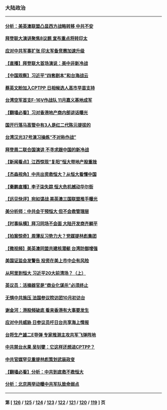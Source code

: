 ### 大陆政治
---
#### [分析：美英澳联盟凸显西方战略转移 中共不安](../../pages/ncid277/n13250497.md) 
#### [拜登联大演讲聚焦8议题 宣布重点将转印太](../../pages/ncid277/n13250456.md) 
#### [应对中共军事扩张 印太军备竞赛加速升级](../../pages/ncid277/n13250123.md) 
#### [【直播】拜登联大首场演说：美中非新冷战](../../pages/ncid277/n13250167.md) 
#### [【中国观察】习近平“四套剧本”和台海战云](../../pages/ncid277/n13249461.md) 
#### [蔡英文盼加入CPTPP 日相候选人高市早苗支持](../../pages/ncid277/n13249483.md) 
#### [台湾空军首支F-16V作战队 11月嘉义基地成军](../../pages/ncid277/n13249295.md) 
#### [【翻墙必看】习对香港地产商内部讲话曝光](../../pages/ncid277/n13249171.md) 
#### [国开行落马高管中有3人是红二代陈元提拔的](../../pages/ncid277/n13249281.md) 
#### [台湾汉光37号演习操练“不对称作战”](../../pages/ncid277/n13249238.md) 
#### [拜登周二联合国演讲 不寻求跟中国的新冷战](../../pages/ncid277/n13249155.md) 
#### [【新闻看点】江西惊现“复阳”恒大带地产股重挫](../../pages/ncid277/n13248375.md) 
#### [【杰森视角】中共出资救恒大？从恒大看懂中国](../../pages/ncid277/n13248315.md) 
#### [【秦鹏直播】李子柒失踪 恒大危机撼动华尔街](../../pages/ncid277/n13248428.md) 
#### [【远见快评】宛如谍战 美英澳三国联盟推手曝光](../../pages/ncid277/n13248411.md) 
#### [美分析师：中共会干预恒大 但不会救管理层](../../pages/ncid277/n13248382.md) 
#### [【时事纵横】拜习同场不会面 大陆开发商齐躺平](../../pages/ncid277/n13248384.md) 
#### [【拍案惊奇】周薄反习势力大？党媒提林彪集团](../../pages/ncid277/n13247702.md) 
#### [【微视频】美英澳同盟共建核潜艇 台湾防御增强](../../pages/ncid277/n13247593.md) 
#### [美国证监会发警告 投资在美上市中企有风险](../../pages/ncid277/n13248235.md) 
#### [从阿里到恒大 习近平20大前清场？（上）](../../pages/ncid277/n13245487.md) 
#### [英议员：活摘器官是“商业化谋杀”必须终止](../../pages/ncid277/n13247852.md) 
#### [无惧中共施压 法国参议院访团10月初访台](../../pages/ncid277/n13247248.md) 
#### [谢金河：港股频破底 看来香港有大事要发生](../../pages/ncid277/n13247156.md) 
#### [应对中共威胁 日参议员吁日台共享海上情报](../../pages/ncid277/n13246909.md) 
#### [台将生产雄二E导弹 专家推测主攻共军飞弹阵地](../../pages/ncid277/n13246455.md) 
#### [中共禁台水果 吴钊燮：它这样还想进CPTPP？](../../pages/ncid277/n13246143.md) 
#### [中共官媒罕见重提林彪策划武装政变](../../pages/ncid277/n13244088.md) 
#### [【翻墙必看】分析：中共到底救不救恒大](../../pages/ncid277/n13245740.md) 
#### [分析：北京两举动曝中共军队致命弱点](../../pages/ncid277/n13245684.md) 

---
#### 第 [ [126](./126.md) / [125](./125.md) / [124](./124.md) / [123](./123.md) / [122](./122.md) / [121](./121.md) / [120](./120.md) / [119](./119.md) ] 页
